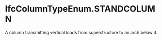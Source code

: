 IfcColumnTypeEnum.STANDCOLUMN
=============================
A column transmitting vertical loads from superstructure to an arch below it.


